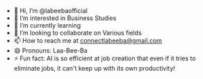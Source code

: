 - 👋 Hi, I’m @labeebaofficial
- 👀 I’m interested in Business Studies 
- 🌱 I’m currently learning 
- 💞️ I’m looking to collaborate on Various fields
- 📫 How to reach me at connectlabeeba@gmail.com
- 😄 Pronouns: Laa-Bee-Ba
- ⚡ Fun fact: AI is so efficient at job creation that even if it tries to eliminate jobs, it can't keep up with its own productivity!
<!---
labeebaofficial/labeebaofficial is a ✨ special ✨ repository because its `README.md` (this file) appears on your GitHub profile.
You can click the Preview link to take a look at your changes.
--->
